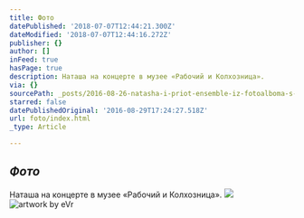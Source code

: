 ```yaml
---
title: Фото
datePublished: '2018-07-07T12:44:21.300Z'
dateModified: '2018-07-07T12:44:16.272Z'
publisher: {}
author: []
inFeed: true
hasPage: true
description: Наташа на концерте в музее «Рабочий и Колхозница».
via: {}
sourcePath: _posts/2016-08-26-natasha-i-priot-ensemble-iz-fotoalboma-s-koncerta-v-muzee.md
starred: false
datePublishedOriginal: '2016-08-29T17:24:27.518Z'
url: foto/index.html
_type: Article

---
```

## _Фото_

Наташа на концерте в музее «Рабочий и Колхозница».
![](https://the-grid-user-content.s3-us-west-2.amazonaws.com/16300fa7-fd3a-4b57-87e9-4f5d2cf454f6.jpg)
![artwork by eVr](https://the-grid-user-content.s3-us-west-2.amazonaws.com/04d8df54-3b58-4bec-bb05-fc661ddfe97a.gif)